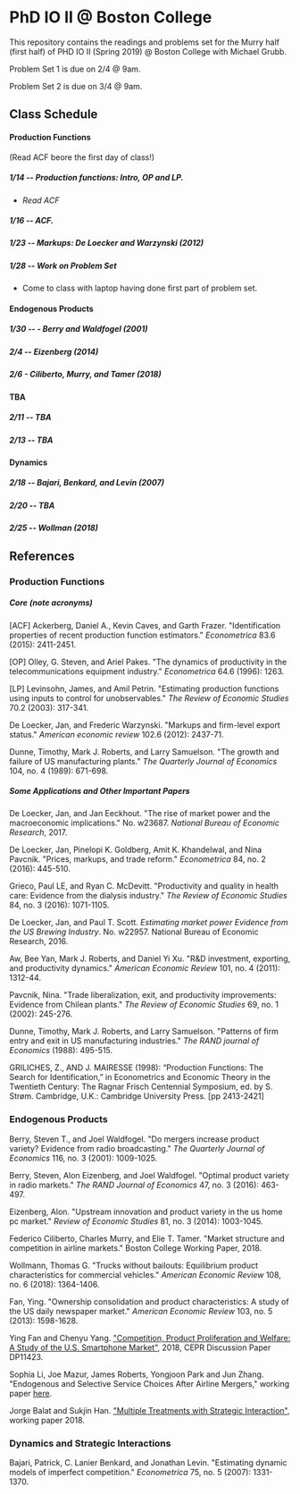 # PhD IO II @ Boston College
This repository contains the readings and problems set for the Murry half (first half) of PHD IO II (Spring 2019) @ Boston College with Michael Grubb. 

Problem Set 1 is due on 2/4 @ 9am. 

Problem Set 2 is due on 3/4 @ 9am. 

## Class Schedule

#### Production Functions
(Read ACF beore the first day of class!)

##### 1/14 -- Production functions: Intro, OP and LP. 
- *Read ACF* 
##### 1/16 -- ACF. 
##### 1/23 -- Markups: De Loecker and Warzynski (2012) 
##### 1/28 -- Work on Problem Set
- Come to class with laptop having done first part of problem set. 

#### Endogenous Products
##### 1/30 -- - Berry and Waldfogel (2001)
##### 2/4 -- Eizenberg (2014)
##### 2/6 - Ciliberto, Murry, and Tamer (2018)

#### TBA
##### 2/11 -- TBA
##### 2/13 -- TBA 

#### Dynamics
##### 2/18 -- Bajari, Benkard, and Levin (2007)
##### 2/20 -- TBA
##### 2/25 -- Wollman (2018)


## References 

### Production Functions 

##### _Core (note acronyms)_
[ACF] Ackerberg, Daniel A., Kevin Caves, and Garth Frazer. "Identification properties of recent production function estimators." *Econometrica* 83.6 (2015): 2411-2451.

[OP] Olley, G. Steven, and Ariel Pakes. "The dynamics of productivity in the telecommunications equipment industry." *Econometrica* 64.6 (1996): 1263.

[LP] Levinsohn, James, and Amil Petrin. "Estimating production functions using inputs to control for unobservables." *The Review of Economic Studies* 70.2 (2003): 317-341.

De Loecker, Jan, and Frederic Warzynski. "Markups and firm-level export status." _American economic review_ 102.6 (2012): 2437-71.

Dunne, Timothy, Mark J. Roberts, and Larry Samuelson. "The growth and failure of US manufacturing plants." _The Quarterly Journal of Economics_ 104, no. 4 (1989): 671-698.

##### _Some Applications and Other Important Papers_
De Loecker, Jan, and Jan Eeckhout. "The rise of market power and the macroeconomic implications." No. w23687. _National Bureau of Economic Research_, 2017.

De Loecker, Jan, Pinelopi K. Goldberg, Amit K. Khandelwal, and Nina Pavcnik. "Prices, markups, and trade reform." _Econometrica_ 84, no. 2 (2016): 445-510.

Grieco, Paul LE, and Ryan C. McDevitt. "Productivity and quality in health care: Evidence from the dialysis industry." _The Review of Economic Studies_ 84, no. 3 (2016): 1071-1105.

De Loecker, Jan, and Paul T. Scott. _Estimating market power Evidence from the US Brewing Industry_. No. w22957. National Bureau of Economic Research, 2016.

Aw, Bee Yan, Mark J. Roberts, and Daniel Yi Xu. "R&D investment, exporting, and productivity dynamics." _American Economic Review_ 101, no. 4 (2011): 1312-44.

Pavcnik, Nina. "Trade liberalization, exit, and productivity improvements: Evidence from Chilean plants." _The Review of Economic Studies_ 69, no. 1 (2002): 245-276.

Dunne, Timothy, Mark J. Roberts, and Larry Samuelson. "Patterns of firm entry and exit in US manufacturing industries." _The RAND journal of Economics_ (1988): 495-515.

GRILICHES, Z., AND J. MAIRESSE (1998): “Production Functions: The Search for Identification,” in Econometrics and Economic Theory in the Twentieth Century: The Ragnar Frisch Centennial Symposium, ed. by S. Strøm. Cambridge, U.K.: Cambridge University Press. [pp 2413-2421]



### Endogenous Products

Berry, Steven T., and Joel Waldfogel. "Do mergers increase product variety? Evidence from radio broadcasting." _The Quarterly Journal of Economics_ 116, no. 3 (2001): 1009-1025.

Berry, Steven, Alon Eizenberg, and Joel Waldfogel. "Optimal product variety in radio markets." _The RAND Journal of Economics_ 47, no. 3 (2016): 463-497.

Eizenberg, Alon. "Upstream innovation and product variety in the us home pc market." _Review of Economic Studies_ 81, no. 3 (2014): 1003-1045.

Federico Ciliberto, Charles Murry, and Elie T. Tamer. "Market structure and competition in airline markets." Boston College Working Paper, 2018.

Wollmann, Thomas G. "Trucks without bailouts: Equilibrium product characteristics for commercial vehicles." _American Economic Review_ 108, no. 6 (2018): 1364-1406.

Fan, Ying. "Ownership consolidation and product characteristics: A study of the US daily newspaper market." _American Economic Review_ 103, no. 5 (2013): 1598-1628.

Ying Fan and Chenyu Yang. ["Competition, Product Proliferation and Welfare: A Study of the U.S. Smartphone Market"](http://www-personal.umich.edu/~yingfan/proliferation_smartphone.pdf),  2018, CEPR Discussion Paper DP11423.

Sophia Li, Joe Mazur, James Roberts, Yongjoon Park and Jun Zhang. "Endogenous and Selective Service Choices After Airline Mergers," working paper [here](http://econweb.umd.edu/~sweeting/SWEETING_airlinemerger_july2018.pdf). 

Jorge Balat and Sukjin Han. ["Multiple Treatments with Strategic Interaction"](https://drive.google.com/open?id=1J1tvtrtJuWSwi5wBlrsxajGfqJ-XUcz4), working paper 2018. 


### Dynamics and Strategic Interactions
Bajari, Patrick, C. Lanier Benkard, and Jonathan Levin. "Estimating dynamic models of imperfect competition." _Econometrica_ 75, no. 5 (2007): 1331-1370.
<!--stackedit_data:
eyJoaXN0b3J5IjpbLTE0NDQyMDY1MjcsLTk1MzE5NzM3NSwtNj
Q2NTQ3MzQ1LDE5MDY0MzQwMDAsNDMyMTE2NjQxLC0xMTE0MTMz
MDAxXX0=
-->